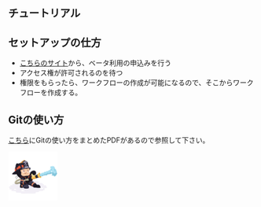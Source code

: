 チュートリアル
-----

## セットアップの仕方

 - [こちらのサイト](https://github.com/features/actions)から、ベータ利用の申込みを行う
 - アクセス権が許可されるのを待つ
 - 権限をもらったら、ワークフローの作成が可能になるので、そこからワークフローを作成する。

## Gitの使い方

[こちら](./git-cheat-sheet-education.pdf)にGitの使い方をまとめたPDFがあるので参照して下さい。

<img src="./octocat.jpg" width="100px">
